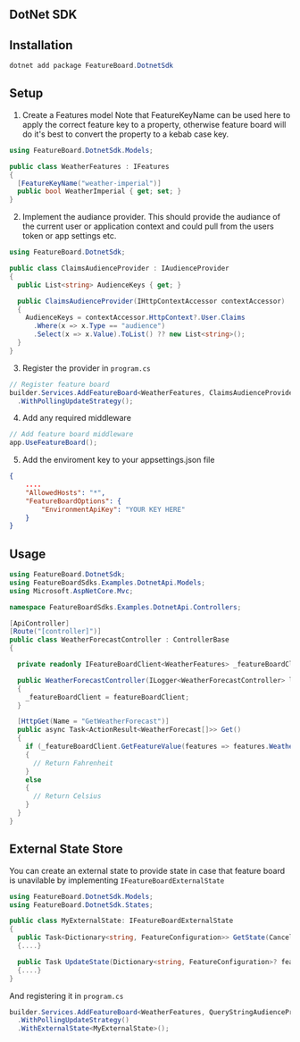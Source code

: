 ## DotNet SDK

## Installation

```powershell
dotnet add package FeatureBoard.DotnetSdk
```


## Setup

1) Create a Features model
Note that FeatureKeyName can be used here to apply the correct feature key to a property, otherwise feature board will do it's best to convert the property to a kebab case key.
```csharp
using FeatureBoard.DotnetSdk.Models;

public class WeatherFeatures : IFeatures
{
  [FeatureKeyName("weather-imperial")]
  public bool WeatherImperial { get; set; }
}
```

2) Implement the audiance provider.
This should provide the audiance of the current user or application context and could pull from the users token or app settings etc.
```csharp
using FeatureBoard.DotnetSdk;

public class ClaimsAudienceProvider : IAudienceProvider
{
  public List<string> AudienceKeys { get; }

  public ClaimsAudienceProvider(IHttpContextAccessor contextAccessor)
  {
    AudienceKeys = contextAccessor.HttpContext?.User.Claims
      .Where(x => x.Type == "audience")
      .Select(x => x.Value).ToList() ?? new List<string>();
  }
}
```


3) Register the provider in `program.cs`
```csharp
// Register feature board
builder.Services.AddFeatureBoard<WeatherFeatures, ClaimsAudienceProvider>()
  .WithPollingUpdateStrategy();
```

4) Add any required middleware
```csharp
// Add feature board middleware
app.UseFeatureBoard();
```

5) Add the enviroment key to your appsettings.json file
```json
{
    ....
    "AllowedHosts": "*",
    "FeatureBoardOptions": {
        "EnvironmentApiKey": "YOUR KEY HERE"
    }
}
```



## Usage 
```csharp
using FeatureBoard.DotnetSdk;
using FeatureBoardSdks.Examples.DotnetApi.Models;
using Microsoft.AspNetCore.Mvc;

namespace FeatureBoardSdks.Examples.DotnetApi.Controllers;

[ApiController]
[Route("[controller]")]
public class WeatherForecastController : ControllerBase
{

  private readonly IFeatureBoardClient<WeatherFeatures> _featureBoardClient;

  public WeatherForecastController(ILogger<WeatherForecastController> logger, IFeatureBoardClient<WeatherFeatures> featureBoardClient)
  {
    _featureBoardClient = featureBoardClient;
  }

  [HttpGet(Name = "GetWeatherForecast")]
  public async Task<ActionResult<WeatherForecast[]>> Get()
  {
    if (_featureBoardClient.GetFeatureValue(features => features.WeatherImperial, false))
    {
      // Return Fahrenheit
    }
    else
    {
      // Return Celsius
    }
  }
}

```


## External State Store
You can create an external state to provide state in case that feature board is unavilable by implementing `IFeatureBoardExternalState`

```csharp
using FeatureBoard.DotnetSdk.Models;
using FeatureBoard.DotnetSdk.States;

public class MyExternalState: IFeatureBoardExternalState
{
  public Task<Dictionary<string, FeatureConfiguration>> GetState(CancellationToken cancellationToken)
  {....}

  public Task UpdateState(Dictionary<string, FeatureConfiguration>? features, CancellationToken cancellationToken)
  {....}
}
```

And registering it in `program.cs`

```csharp
builder.Services.AddFeatureBoard<WeatherFeatures, QueryStringAudienceProvider>()
  .WithPollingUpdateStrategy()
  .WithExternalState<MyExternalState>();
```
